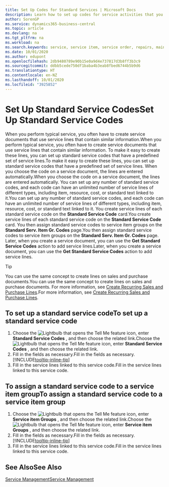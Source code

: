 ```yaml
---
title: Set Up Codes for Standard Services | Microsoft Docs
description: Learn how to set up codes for service activities that you often perform.
author: SorenGP
ms.service: dynamics365-business-central
ms.topic: article
ms.devlang: na
ms.tgt_pltfrm: na
ms.workload: na
ms.search.keywords: service, service item, service order, repairs, maintenance
ms.date: 10/01/2020
ms.author: edupont
ms.openlocfilehash: 2db9480789e90b15e0a9d4e737817d3b8ff3b3c9
ms.sourcegitcommit: ddbb5cede750df1baba4b3eab8fbed6744b5b9d6
ms.translationtype: HT
ms.contentlocale: en-NZ
ms.lasthandoff: 10/01/2020
ms.locfileid: "3925852"
---
```

# <a name="set-up-standard-service-codes"></a><span data-ttu-id="8fa6d-103">Set Up Standard Service Codes</span><span class="sxs-lookup"><span data-stu-id="8fa6d-103">Set Up Standard Service Codes</span></span>

<span data-ttu-id="8fa6d-104">When you perform typical service, you often have to create service documents that use service lines that contain similar information.</span><span class="sxs-lookup"><span data-stu-id="8fa6d-104">When you perform typical service, you often have to create service documents that use service lines that contain similar information.</span></span> <span data-ttu-id="8fa6d-105">To make it easy to create these lines, you can set up standard service codes that have a predefined set of service lines.</span><span class="sxs-lookup"><span data-stu-id="8fa6d-105">To make it easy to create these lines, you can set up standard service codes that have a predefined set of service lines.</span></span> <span data-ttu-id="8fa6d-106">When you choose the code on a service document, the lines are entered automatically.</span><span class="sxs-lookup"><span data-stu-id="8fa6d-106">When you choose the code on a service document, the lines are entered automatically.</span></span> <span data-ttu-id="8fa6d-107">You can set up any number of standard service codes, and each code can have an unlimited number of service lines of different types, including item, resource, cost, or standard text linked to it.</span><span class="sxs-lookup"><span data-stu-id="8fa6d-107">You can set up any number of standard service codes, and each code can have an unlimited number of service lines of different types, including item, resource, cost, or standard text linked to it.</span></span> <span data-ttu-id="8fa6d-108">You create service lines of each standard service code on the **Standard Service Code** card.</span><span class="sxs-lookup"><span data-stu-id="8fa6d-108">You create service lines of each standard service code on the **Standard Service Code** card.</span></span> <span data-ttu-id="8fa6d-109">You then assign standard service codes to service item groups on the **Standard Serv. Item Gr. Codes** page.</span><span class="sxs-lookup"><span data-stu-id="8fa6d-109">You then assign standard service codes to service item groups on the **Standard Serv. Item Gr. Codes** page.</span></span> <span data-ttu-id="8fa6d-110">Later, when you create a service document, you can use the **Get Standard Service Codes** action to add service lines.</span><span class="sxs-lookup"><span data-stu-id="8fa6d-110">Later, when you create a service document, you can use the **Get Standard Service Codes** action to add service lines.</span></span>  
  
> [!Tip]
> <span data-ttu-id="8fa6d-111">You can use the same concept to create lines on sales and purchase documents.</span><span class="sxs-lookup"><span data-stu-id="8fa6d-111">You can use the same concept to create lines on sales and purchase documents.</span></span> <span data-ttu-id="8fa6d-112">For more information, see [Create Recurring Sales and Purchase Lines](sales-how-work-standard-lines.md).</span><span class="sxs-lookup"><span data-stu-id="8fa6d-112">For more information, see [Create Recurring Sales and Purchase Lines](sales-how-work-standard-lines.md).</span></span>  
  
## <a name="to-set-up-a-standard-service-code"></a><span data-ttu-id="8fa6d-113">To set up a standard service code</span><span class="sxs-lookup"><span data-stu-id="8fa6d-113">To set up a standard service code</span></span>

1. <span data-ttu-id="8fa6d-114">Choose the ![Lightbulb that opens the Tell Me feature](media/ui-search/search_small.png "Tell me what you want to do") icon, enter **Standard Service Codes** , and then choose the related link.</span><span class="sxs-lookup"><span data-stu-id="8fa6d-114">Choose the ![Lightbulb that opens the Tell Me feature](media/ui-search/search_small.png "Tell me what you want to do") icon, enter **Standard Service Codes** , and then choose the related link.</span></span>  
2. <span data-ttu-id="8fa6d-115">Fill in the fields as necessary.</span><span class="sxs-lookup"><span data-stu-id="8fa6d-115">Fill in the fields as necessary.</span></span> [!INCLUDE[tooltip-inline-tip](includes/tooltip-inline-tip_md.md)]  
3. <span data-ttu-id="8fa6d-116">Fill in the service lines linked to this service code.</span><span class="sxs-lookup"><span data-stu-id="8fa6d-116">Fill in the service lines linked to this service code.</span></span>  

## <a name="to-assign-a-standard-service-code-to-a-service-item-group"></a><span data-ttu-id="8fa6d-117">To assign a standard service code to a service item group</span><span class="sxs-lookup"><span data-stu-id="8fa6d-117">To assign a standard service code to a service item group</span></span>

1. <span data-ttu-id="8fa6d-118">Choose the ![Lightbulb that opens the Tell Me feature](media/ui-search/search_small.png "Tell me what you want to do") icon, enter **Service item Groups** , and then choose the related link.</span><span class="sxs-lookup"><span data-stu-id="8fa6d-118">Choose the ![Lightbulb that opens the Tell Me feature](media/ui-search/search_small.png "Tell me what you want to do") icon, enter **Service item Groups** , and then choose the related link.</span></span>  
2. <span data-ttu-id="8fa6d-119">Fill in the fields as necessary.</span><span class="sxs-lookup"><span data-stu-id="8fa6d-119">Fill in the fields as necessary.</span></span> [!INCLUDE[tooltip-inline-tip](includes/tooltip-inline-tip_md.md)]
3. <span data-ttu-id="8fa6d-120">Fill in the service lines linked to this service code.</span><span class="sxs-lookup"><span data-stu-id="8fa6d-120">Fill in the service lines linked to this service code.</span></span>  

## <a name="see-also"></a><span data-ttu-id="8fa6d-121">See Also</span><span class="sxs-lookup"><span data-stu-id="8fa6d-121">See Also</span></span>

[<span data-ttu-id="8fa6d-122">Service Management</span><span class="sxs-lookup"><span data-stu-id="8fa6d-122">Service Management</span></span>](service-service.md)